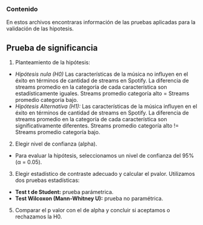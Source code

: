 ### Contenido

En estos archivos encontraras información de las pruebas aplicadas para la validación de las hipotesis. 

## Prueba de significancia
1. Planteamiento de la hipótesis:
* _Hipótesis nula (H0)_ Las características de la música no influyen en el éxito en términos de cantidad de streams en Spotify.
  La diferencia de streams promedio en la categoría de cada característica son estadísticamente iguales.
  Streams promedio categoría alto = Streams promedio categoría bajo.
* _Hipótesis Alternativa (H1):_ Las características de la música influyen en el éxito en términos de cantidad de streams en Spotify.
  La diferencia de streams promedio en la categoría de cada característica son significativamente diferentes.
  Streams promedio categoría alto != Streams promedio categoría bajo.
2. Elegir nivel de confianza (alpha).
* Para evaluar la hipótesis, seleccionamos un nivel de confianza del 95% (α = 0.05).
3. Elegir estadístico de contraste adecuado y calcular el pvalor.
  Utilizamos dos pruebas estadísticas:
* __Test t de Student:__ prueba parámetrica.
* __Test Wilcoxon (Mann-Whitney U):__ prueba no paramétrica.
5. Comparar el p valor con el de alpha y concluir si aceptamos o rechazamos la H0.


